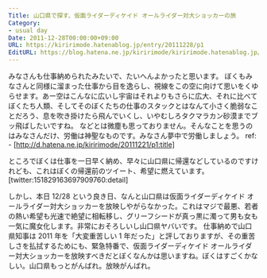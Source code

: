 ```yaml
---
Title: 山口県で探す、仮面ライダーディケイド オールライダー対大ショッカーの旅
Category:
- usual day
Date: 2011-12-28T00:00:00+09:00
URL: https://kiririmode.hatenablog.jp/entry/20111228/p1
EditURL: https://blog.hatena.ne.jp/kiririmode/kiririmode.hatenablog.jp/atom/entry/8454420450078210720
---
```



みなさんも仕事納められたみたいで、たいへんよかったと思います。
ぼくもみなさんと同様に溜まった仕事から目を逸らし、視線をこの空に向けて思いをくゆらせます。あー空はこんなに広いし宇宙はそれよりもさらに広大、それに比べてぼくたち人類、そしてそのぼくたちの仕事のスタックとはなんて小さく脆弱なことだろう、息を吹き掛けたら飛んでいくし、いやむしろタクマラカン砂漠までブッ飛ばしたいですね。
などとは微塵も思っておりません。そんなことを思うのはみなさんだけ、労働は神聖なものです。みなさん夢中で労働しましょう。
ref: - [http://d.hatena.ne.jp/kiririmode/20111221/p1:title]

ところでぼくは仕事を一日早く納め、早々に山口県に帰還などしているのですけれども、これはぼくの帰還前のツイート、希望に燃えています。
[twitter:151829163697909760:detail]

しかし、本日 12/28 という良き日、なんと山口県は仮面ライダーディケイド オールライダー対大ショッカーを放映しやがらなかった。これはマジで最悪、若者の熱い希望も光速で絶望に相転移し、グリーフシードが真っ黒に濁って男も女も一気に魔女化します。非常におそろしいし山口県ヤバいです。
仕事納めで山口県知事は 2011 年を「大変重苦しい 1 年だった」と評しておりますが、その重苦しさを払拭するためにも、緊急特番で、仮面ライダーディケイド オールライダー対大ショッカーを放映すべきだとぼくなんかは思いますね。ぼくはすごくかなしい。山口県もっとがんばれ。放映がんばれ。
